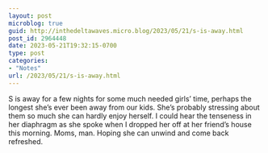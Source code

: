 ```yaml
---
layout: post
microblog: true
guid: http://inthedeltawaves.micro.blog/2023/05/21/s-is-away.html
post_id: 2964448
date: 2023-05-21T19:32:15-0700
type: post
categories:
- "Notes"
url: /2023/05/21/s-is-away.html
---
```

<p>S is away for a few nights for some much needed girls’ time, perhaps the longest she’s ever been away from our kids. She’s probably stressing about them so much she can hardly enjoy herself. I could hear the tenseness in her diaphragm as she spoke when I dropped her off at her friend’s house this morning. Moms, man. Hoping she can unwind and come back refreshed.</p>
